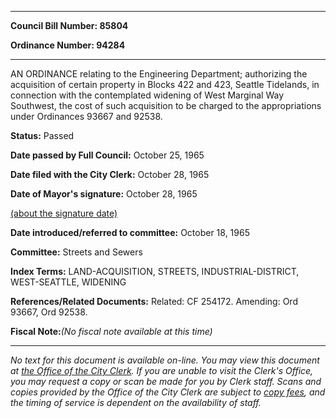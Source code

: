 

********

**Council Bill Number: 85804**
   
**Ordinance Number: 94284**
********

 AN ORDINANCE relating to the Engineering Department; authorizing the acquisition of certain property in Blocks 422 and 423, Seattle Tidelands, in connection with the contemplated widening of West Marginal Way Southwest, the cost of such acquisition to be charged to the appropriations under Ordinances 93667 and 92538.

**Status:** Passed
   
**Date passed by Full Council:** October 25, 1965
   
**Date filed with the City Clerk:** October 28, 1965
   
**Date of Mayor's signature:** October 28, 1965
   
[(about the signature date)](/~public/approvaldate.htm)
   
   
   
**Date introduced/referred to committee:** October 18, 1965
   
**Committee:** Streets and Sewers
   
   
**Index Terms:** LAND-ACQUISITION, STREETS, INDUSTRIAL-DISTRICT, WEST-SEATTLE, WIDENING

**References/Related Documents:** Related: CF 254172. Amending: Ord 93667, Ord 92538.

**Fiscal Note:**_(No fiscal note available at this time)_
********

_No text for this document is available on-line. You may view this document at [the Office of the City Clerk](http://www.seattle.gov/leg/clerk/contactUs.htm). If you are unable to visit the Clerk's Office, you may request a copy or scan be made for you by Clerk staff. Scans and copies provided by the Office of the City Clerk are subject to [copy fees](http://clerk.seattle.gov/~public/clerkfees.htm), and the timing of service is dependent on the availability of staff._

